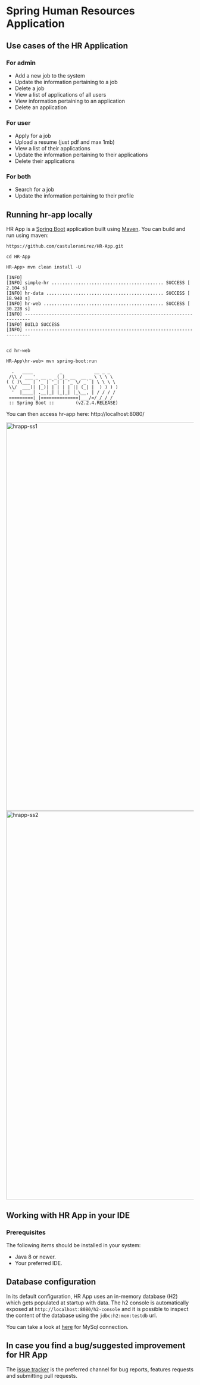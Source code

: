 # Spring Human Resources Application

## Use cases of the HR Application 

### For admin

* Add a new job to the system
* Update the information pertaining to a job
* Delete a job
* View a list of applications of all users
* View information pertaining to an application
* Delete an application


### For user

* Apply for a job
* Upload a resume (just pdf and max 1mb)
* View a list of their applications
* Update the information pertaining to their applications
* Delete their applications

### For both

* Search for a job
* Update the information pertaining to their profile

## Running hr-app locally
HR App is a [Spring Boot](https://spring.io/guides/gs/spring-boot) application built using [Maven](https://spring.io/guides/gs/maven/). You can build and run using maven:


```
https://github.com/castuloramirez/HR-App.git

cd HR-App

HR-App> mvn clean install -U

[INFO]
[INFO] simple-hr .......................................... SUCCESS [  2.104 s]
[INFO] hr-data ............................................ SUCCESS [ 18.940 s]
[INFO] hr-web ............................................. SUCCESS [ 30.228 s]
[INFO] ------------------------------------------------------------------------
[INFO] BUILD SUCCESS
[INFO] ------------------------------------------------------------------------


cd hr-web

HR-App\hr-web> mvn spring-boot:run

  .   ____          _            __ _ _
 /\\ / ___'_ __ _ _(_)_ __  __ _ \ \ \ \
( ( )\___ | '_ | '_| | '_ \/ _` | \ \ \ \
 \\/  ___)| |_)| | | | | || (_| |  ) ) ) )
  '  |____| .__|_| |_|_| |_\__, | / / / /
 =========|_|==============|___/=/_/_/_/
 :: Spring Boot ::        (v2.2.4.RELEASE)

```

You can then access hr-app here: http://localhost:8080/

<img width="1042" alt="hrapp-ss1" src="https://user-images.githubusercontent.com/53643180/77248401-2e656c80-6c4a-11ea-86db-5c347f960c91.png">

<img width="1042" alt="hrapp-ss2" src="https://user-images.githubusercontent.com/53643180/77248403-2f969980-6c4a-11ea-87e2-02785c67bc5c.png">

## Working with HR App in your IDE

### Prerequisites
The following items should be installed in your system:
* Java 8 or newer.
* Your preferred IDE.

## Database configuration

In its default configuration, HR App uses an in-memory database (H2) which
gets populated at startup with data. The h2 console is automatically exposed at `http://localhost:8080/h2-console`
and it is possible to inspect the content of the database using the `jdbc:h2:mem:testdb` url.
 
You can take a look at [here](https://spring.io/guides/gs/accessing-data-mysql/) for MySql connection.

## In case you find a bug/suggested improvement for HR App
The [issue tracker](https://github.com/enesoral/HR-App/issues) is the preferred channel for bug reports, features requests and submitting pull requests.
